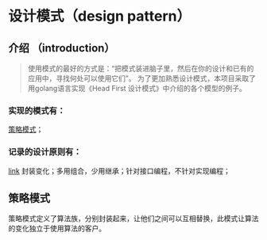 # 设计模式（design pattern）

## 介绍 （introduction）
> 使用模式的最好的方式是：“把模式装进脑子里，然后在你的设计和已有的应用中，寻找何处可以使用它们”。
为了更加熟悉设计模式，本项目采取了用golang语言实现《Head First 设计模式》中介绍的各个模型的例子。

### 实现的模式有：
[策略模式](https://github.com/DanielBiber/design-pattern-golang/blob/master/strategy.go)；
### 记录的设计原则有：
[link](https://github.com/DanielBiber/design-pattern-golang/blob/master/principle.md)
封装变化；多用组合，少用继承；针对接口编程，不针对实现编程；

## 策略模式
策略模式定义了算法族，分别封装起来，让他们之间可以互相替换，此模式让算法的变化独立于使用算法的客户。

